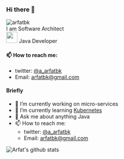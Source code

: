 ### Hi there 👋
<img src="https://komarev.com/ghpvc/?username=arfatbk" alt="arfatbk" /><br/>
I am Software Architect
<br /><img src="https://media.giphy.com/media/WUlplcMpOCEmTGBtBW/giphy.gif" width="30"> Java Developer 

#### 📫 How to reach me:

- twitter: [@a_arfatbk](https://twitter.com/a_arfatbk) 
- Email: [arfatbk@gmail.com](mailto:arfatbk@gmail.com)

#### Briefly 
- 🔭 I’m currently working on micro-services
- 🌱 I’m currently learning [Kubernetes](https://kubernetes.io/)
- 💬 Ask me about anything Java
- 📫 How to reach me: 
    - twitter: [@a_arfatbk](https://twitter.com/a_arfatbk) 
    - Email: [arfatbk@gmail.com](mailto:arfatbk@gmail.com)


![Arfat's github stats](https://github-readme-stats.vercel.app/api?username=arfatbk&show_icons=true&hide_border=true)
